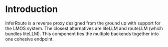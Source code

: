 # Introduction

InferRoute is a reverse proxy designed from the ground up with support for the LMOS system. The closest alternatives are liteLLM and routeLLM (which bundles liteLLM). This component ties the multiple backends together into one cohesive endpoint.